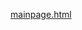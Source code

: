 [mainpage.html](https://github.com/user-attachments/files/22369498/mainpage.html)
<frameset cols="25%,75%" border=no>
<frame src="left.html">
<frame src="kanan.html" name=kananload>
</frameset>
